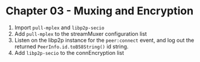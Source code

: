 # Chapter 03 - Muxing and Encryption

1. Import `pull-mplex` and `libp2p-secio`
1. Add `pull-mplex` to the streamMuxer configuration list
1. Listen on the libp2p instance for the `peer:connect` event, and log out the returned `PeerInfo.id.toB58String()` id string.
1. Add `libp2p-secio` to the connEncryption list

